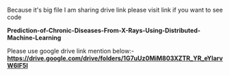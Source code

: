 Because it's big file I am sharing drive link please visit link if you want to see code

**Prediction-of-Chronic-Diseases-From-X-Rays-Using-Distributed-Machine-Learning**

Please use google drive link mention below:- **https://drive.google.com/drive/folders/1G7uUz0MiM803XZTR_YR_eYIarvW6IF5I**
